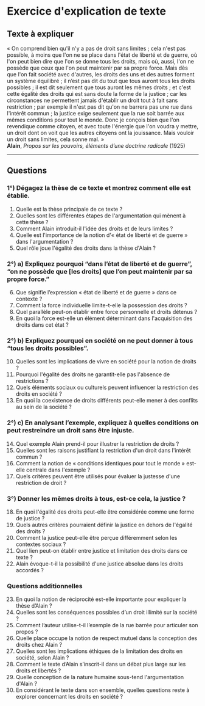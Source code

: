 # Exercice d'explication de texte

## Texte à expliquer
« On comprend bien qu'il n'y a pas de droit sans limites ; cela n'est pas possible, à moins que l'on ne se place dans l'état de liberté et de guerre, où l'on peut bien dire que l'on se donne tous les droits, mais où, aussi, l'on ne possède que ceux que l'on peut maintenir par sa propre force. Mais dès que l'on fait société avec d'autres, les droits des uns et des autres forment un système équilibré ; il n’est pas dit du tout que tous auront tous les droits possibles ; il est dit seulement que tous auront les mêmes droits ; et c'est cette égalité des droits qui est sans doute la forme de la justice ; car les circonstances ne permettent jamais d'établir un droit tout à fait sans restriction ; par exemple il n'est pas dit qu'on ne barrera pas une rue dans l'intérêt commun ; la justice exige seulement que la rue soit barrée aux mêmes conditions pour tout le monde. Donc je conçois bien que l'on revendique comme citoyen, et avec toute l'énergie que l'on voudra y mettre, un droit dont on voit que les autres citoyens ont la jouissance. Mais vouloir un droit sans limites, cela sonne mal. »  
**Alain**, *Propos sur les pouvoirs, éléments d’une doctrine radicale* (1925)

---

## Questions

### 1°) Dégagez la thèse de ce texte et montrez comment elle est établie.

1. Quelle est la thèse principale de ce texte ?
2. Quelles sont les différentes étapes de l'argumentation qui mènent à cette thèse ?
3. Comment Alain introduit-il l'idée des droits et de leurs limites ?
4. Quelle est l'importance de la notion d'« état de liberté et de guerre » dans l'argumentation ?
5. Quel rôle joue l'égalité des droits dans la thèse d'Alain ?

### 2°) a) Expliquez pourquoi “dans l’état de liberté et de guerre”, “on ne possède que [les droits] que l’on peut maintenir par sa propre force.”

6. Que signifie l’expression « état de liberté et de guerre » dans ce contexte ?
7. Comment la force individuelle limite-t-elle la possession des droits ?
8. Quel parallèle peut-on établir entre force personnelle et droits détenus ?
9. En quoi la force est-elle un élément déterminant dans l'acquisition des droits dans cet état ?

### 2°) b) Expliquez pourquoi en société on ne peut donner à tous “tous les droits possibles”.

10. Quelles sont les implications de vivre en société pour la notion de droits ?
11. Pourquoi l'égalité des droits ne garantit-elle pas l'absence de restrictions ?
12. Quels éléments sociaux ou culturels peuvent influencer la restriction des droits en société ?
13. En quoi la coexistence de droits différents peut-elle mener à des conflits au sein de la société ?

### 2°) c) En analysant l’exemple, expliquez à quelles conditions on peut restreindre un droit sans être injuste.

14. Quel exemple Alain prend-il pour illustrer la restriction de droits ?
15. Quelles sont les raisons justifiant la restriction d'un droit dans l'intérêt commun ?
16. Comment la notion de « conditions identiques pour tout le monde » est-elle centrale dans l'exemple ?
17. Quels critères peuvent être utilisés pour évaluer la justesse d'une restriction de droit ?

### 3°) Donner les mêmes droits à tous, est-ce cela, la justice ?

18. En quoi l'égalité des droits peut-elle être considérée comme une forme de justice ?
19. Quels autres critères pourraient définir la justice en dehors de l'égalité des droits ?
20. Comment la justice peut-elle être perçue différemment selon les contextes sociaux ?
21. Quel lien peut-on établir entre justice et limitation des droits dans ce texte ?
22. Alain évoque-t-il la possibilité d'une justice absolue dans les droits accordés ?

### Questions additionnelles

23. En quoi la notion de réciprocité est-elle importante pour expliquer la thèse d’Alain ?
24. Quelles sont les conséquences possibles d’un droit illimité sur la société ?
25. Comment l’auteur utilise-t-il l’exemple de la rue barrée pour articuler son propos ?
26. Quelle place occupe la notion de respect mutuel dans la conception des droits chez Alain ?
27. Quelles sont les implications éthiques de la limitation des droits en société, selon Alain ?
28. Comment le texte d’Alain s’inscrit-il dans un débat plus large sur les droits et libertés ?
29. Quelle conception de la nature humaine sous-tend l'argumentation d'Alain ?
30. En considérant le texte dans son ensemble, quelles questions reste à explorer concernant les droits en société ?